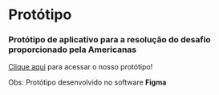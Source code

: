 # Protótipo

### Protótipo de aplicativo para a resolução do desafio proporcionado pela Americanas

[Clique aqui](https://www.figma.com/proto/lE9yZxwiArapNUGTtiz388/Hackathon?node-id=1%3A2&scaling=scale-down) para acessar o nosso protótipo!

Obs: Protótipo desenvolvido no software **Figma**
